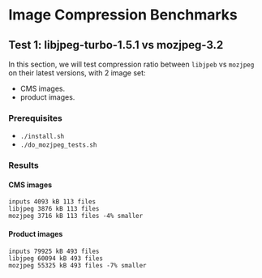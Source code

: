 # Image Compression Benchmarks

## Test 1: libjpeg-turbo-1.5.1 vs mozjpeg-3.2

In this section, we will test compression ratio between `libjpeb` vs `mozjpeg` on their latest versions,
with 2 image set:
- CMS images.
- product images.

### Prerequisites
- `./install.sh`
- `./do_mozjpeg_tests.sh`

### Results

#### CMS images
```
inputs 4093 kB 113 files
libjpeg 3876 kB 113 files
mozjpeg 3716 kB 113 files -4% smaller
```

#### Product images
```
inputs 79925 kB 493 files
libjpeg 60094 kB 493 files
mozjpeg 55325 kB 493 files -7% smaller
```
